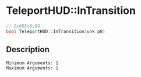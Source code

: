 # TeleportHUD::InTransition
```c
// 0x005c0c80
bool TeleportHUD::InTransition(unk p0)
```
## Description
```
Minimum Arguments: 1
Maximum Arguments: 1
```
